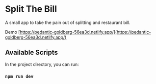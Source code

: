 # Split The Bill

A small app to take the pain out of splitting and restaurant bill.

Demo [https://pedantic-goldberg-56ea3d.netlify.app/](https://pedantic-goldberg-56ea3d.netlify.app/)

## Available Scripts

In the project directory, you can run:

### `npm run dev`

